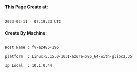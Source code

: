 
   
#### This Page Create at:

```bash

2023-02-11 - 07:19:33 UTC

```

#### Create By Machine:

```bash

Host Name : fv-az485-196

platform  : Linux-5.15.0-1031-azure-x86_64-with-glibc2.35

Ip Local  : 10.1.0.44

```

